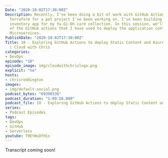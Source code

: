 ```yaml
---
Date: "2020-10-02T17:30:00Z"
Description: Recently, I've been doing a bit of work with GitHub Actions as well as
  Terraform for a pet project I've been working on. I've been building a multi-tenanted
  inventory app for my Yu-Gi-Oh card collection. In this session, we'll explore some
  of the GitHub actions that I have used to deploy the application content and various
  Microservices.
PublishDate: "2020-10-02T17:30:00Z"
Title: 10 - Exploring GitHub Actions to deploy Static Content and Azure Functions
  | Cloud with Chris
categories:
- DevOps
episode: "10"
episode_image: img/cloudwithchrislogo.png
explicit: "no"
hosts:
- chrisreddington
images:
- img/default-social.png
podcast_bytes: "69390336"
podcast_duration: "1:09:26.000"
podcast_file: 10 - Exploring GitHub Actions to deploy Static Content and Azure Functions.mp3
series:
- Podcast Episodes
tags:
- DevOps
- GitHub
- Serverless
youtube: T9EtWuDfH1s
---
```


Transcript coming soon!
